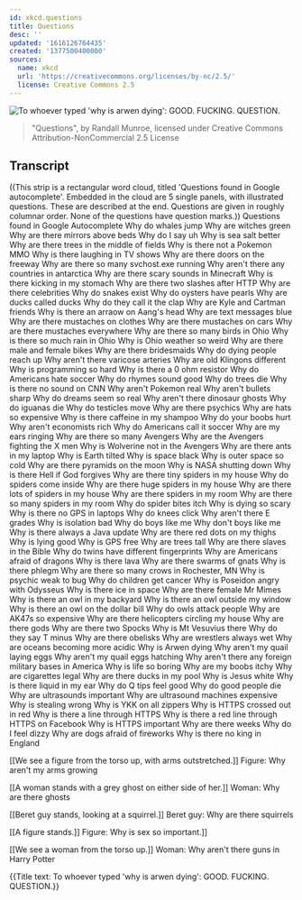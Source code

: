 ```yaml
---
id: xkcd.questions
title: Questions
desc: ''
updated: '1616126764435'
created: '1377500400000'
sources:
  name: xkcd
  url: 'https://creativecommons.org/licenses/by-nc/2.5/'
  license: Creative Commons 2.5
---
```

![To whoever typed 'why is arwen dying': GOOD. FUCKING. QUESTION.](https://imgs.xkcd.com/comics/questions.png)
> "Questions", by Randall Munroe, licensed under Creative Commons Attribution-NonCommercial 2.5 License

## Transcript
((This strip is a rectangular word cloud, titled 'Questions found in Google autocomplete'. Embedded in the cloud are 5 single panels, with illustrated questions. These are described at the end. Questions are given in roughly columnar order. None of the questions have question marks.))
Questions found in Google Autocomplete
Why do whales jump
Why are witches green
Why are there mirrors above beds
Why do I say uh
Why is sea salt better
Why are there trees in the middle of fields
Why is there not a Pokemon MMO
Why is there laughing in TV shows
Why are there doors on the freeway
Why are there so many svchost.exe running
Why aren't there any countries in antarctica 
Why are there scary sounds in Minecraft
Why is there kicking in my stomach
Why are there two slashes after HTTP
Why are there celebrities
Why do snakes exist
Why do oysters have pearls
Why are ducks called ducks
Why do they call it the clap
Why are Kyle and Cartman friends
Why is there an arraow on Aang's head
Why are text messages blue
Why are there mustaches on clothes
Why are there mustaches on cars
Why are there mustaches everywhere
Why are there so many birds in Ohio
Why is there so much rain in Ohio
Why is Ohio weather so weird
Why are there male and female bikes
Why are there bridesmaids
Why do dying people reach up
Why aren't there varicose arteries
Why are old Klingons different
Why is programming so hard
Why is there a 0 ohm resistor
Why do Americans hate soccer
Why do rhymes sound good
Why do trees die
Why is there no sound on CNN
Why aren't Pokemon real 
Why aren't bullets sharp
Why do dreams seem so real
Why aren't there dinosaur ghosts
Why do iguanas die
Why do testicles move
Why are there psychics
Why are hats so expensive
Why is there caffeine in my shampoo
Why do your boobs hurt
Why aren't economists rich
Why do Americans call it soccer
Why are my ears ringing
Why are there so many Avengers
Why are the Avengers fighting the X men
Why is Wolverine not in the Avengers
Why are there ants in my laptop
Why is Earth tilted
Why is space black
Why is outer space so cold
Why are there pyramids on the moon
Why is NASA shutting down
Why is there Hell if God forgives
Why are there tiny spiders in my house
Why do spiders come inside
Why are there huge spiders in my house
Why are there lots of spiders in my house
Why are there spiders in my room
Why are there so many spiders in my room
Why do spider bites itch
Why is dying so scary
Why is there no GPS in laptops
Why do knees click
Why aren't there E grades
Why is isolation bad
Why do boys like me
Why don't boys like me
Why is there always a Java update
Why are there red dots on my thighs
Why is lying good
Why is GPS free
Why are trees tall
Why are there slaves in the Bible
Why do twins have different fingerprints
Why are Americans afraid of dragons
Why is there lava
Why are there swarms of gnats
Why is there phlegm
Why are there so many crows in Rochester, MN
Why is psychic weak to bug
Why do children get cancer
Why is Poseidon angry with Odysseus
Why is there ice in space
Why are there female Mr Mimes
Why is there an owl in my backyard
Why is there an owl outside my window
Why is there an owl on the dollar bill
Why do owls attack people
Why are AK47s so expensive
Why are there helicopters circling my house
Why are there gods
Why are there two Spocks
Why is Mt Vesuvius there
Why do they say T minus
Why are there obelisks
Why are wrestlers always wet
Why are oceans becoming more acidic
Why is Arwen dying
Why aren't my quail laying eggs
Why aren't my quail eggs hatching
Why aren't there any foreign military bases in America
Why is life so boring
Why are my boobs itchy
Why are cigarettes legal
Why are there ducks in my pool
Why is Jesus white
Why is there liquid in my ear
Why do Q tips feel good
Why do good people die
Why are ultrasounds important
Why are ultrasound machines expensive
Why is stealing wrong
Why is YKK on all zippers
Why is HTTPS crossed out in red
Why is there a line through HTTPS
Why is there a red line through HTTPS on Facebook
Why is HTTPS important
Why are there weeks
Why do I feel dizzy
Why are dogs afraid of fireworks
Why is there no king in England

[[We see a figure from the torso up, with arms outstretched.]]
Figure: Why aren't my arms growing

[[A woman stands with a grey ghost on either side of her.]]
Woman: Why are there ghosts

[[Beret guy stands, looking at a squirrel.]]
Beret guy: Why are there squirrels

[[A figure stands.]]
Figure: Why is sex so important.]]

[[We see a woman from the torso up.]]
Woman: Why aren't there guns in Harry Potter

{{Title text: To whoever typed 'why is arwen dying': GOOD. FUCKING. QUESTION.}}
